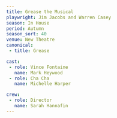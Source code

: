 ```yaml
---
title: Grease the Musical
playwright: Jim Jacobs and Warren Casey
season: In House
period: Autumn
season_sort: 40
venue: New Theatre
canonical:
 - title: Grease

cast:
 - role: Vince Fontaine
   name: Mark Heywood
 - role: Cha Cha
   name: Michelle Harper

crew:
 - role: Director
   name: Sarah Hannafin
---
```




